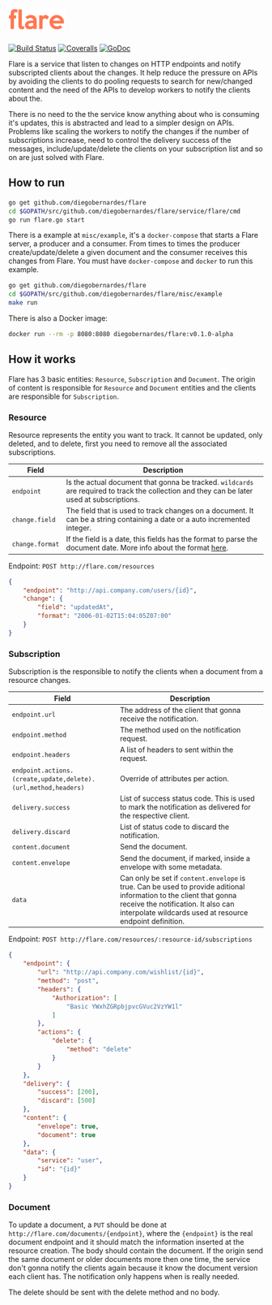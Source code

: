 # <img src="misc/doc/logo.png" border="0" alt="flare" height="45">
<a href="https://travis-ci.org/diegobernardes/flare"><img src="https://img.shields.io/travis/diegobernardes/flare/master.svg?style=flat-square" alt="Build Status"></a>
<a href="https://coveralls.io/github/diegobernardes/flare"><img src="https://img.shields.io/coveralls/diegobernardes/flare/master.svg?style=flat-square" alt="Coveralls"></a>
<a href="https://godoc.org/github.com/diegobernardes/flare"><img src="https://img.shields.io/badge/api-reference-blue.svg?style=flat-square" alt="GoDoc"></a>

Flare is a service that listen to changes on HTTP endpoints and notify subscripted clients about the changes. It help reduce the pressure on APIs by avoiding the clients to do pooling requests to search for new/changed content and the need of the APIs to develop workers to notify the clients about the.

There is no need to the the service know anything about who is consuming it's updates, this is abstracted and lead to a simpler design on APIs. Problems like scaling the workers to notify the changes if the number of subscriptions increase, need to control the delivery success of the messages, include/update/delete the clients on your subscription list and so on are just solved with Flare.

## How to run
```bash
go get github.com/diegobernardes/flare
cd $GOPATH/src/github.com/diegobernardes/flare/service/flare/cmd
go run flare.go start
```

There is a example at `misc/example`, it's a `docker-compose` that starts a Flare server, a producer and a consumer. From times to times the producer create/update/delete a given document and the consumer receives this changes from Flare. You must have `docker-compose` and `docker` to run this example.

```bash
go get github.com/diegobernardes/flare
cd $GOPATH/src/github.com/diegobernardes/flare/misc/example
make run
```

There is also a Docker image:
```bash
docker run --rm -p 8080:8080 diegobernardes/flare:v0.1.0-alpha
```

## How it works
Flare has 3 basic entities: `Resource`, `Subscription` and `Document`. The origin of content is responsible for `Resource` and `Document` entities and the clients are responsible for `Subscription`.

### Resource
Resource represents the entity you want to track. It cannot be updated, only deleted, and to delete, first you need to remove all the associated subscriptions.


| Field  | Description |
| ------------- | ------------- |
| `endpoint` | Is the actual document that gonna be tracked. `wildcards` are required to track the collection and they can be later used at subscriptions. |
| `change.field` | The field that is used to track changes on a document. It can be a string containing a date or a auto incremented integer. |
| `change.format` | If the field is a date, this fields has the format to parse the document date. More info about the format [here](https://golang.org/pkg/time/#pkg-constants). |

Endpoint: `POST http://flare.com/resources`
```json
{
	"endpoint": "http://api.company.com/users/{id}",
	"change": {
		"field": "updatedAt",
		"format": "2006-01-02T15:04:05Z07:00"
	}
}
```

### Subscription
Subscription is the responsible to notify the clients when a document from a resource changes.

| Field  | Description |
| ------------- | ------------- |
| `endpoint.url` | The address of the client that gonna receive the notification. |
| `endpoint.method` | The method used on the notification request. |
| `endpoint.headers` | A list of headers to sent within the request. |
| `endpoint.actions.(create,update,delete).(url,method,headers)` | Override of attributes per action. |
| `delivery.success` | List of success status code. This is used to mark the notification as delivered for the respective client. |
| `delivery.discard` | List of status code to discard the notification. |
| `content.document` | Send the document. |
| `content.envelope` | Send the document, if marked, inside a envelope with some metadata. |
| `data` | Can only be set if `content.envelope` is true. Can be used to provide aditional information to the client that gonna receive the notification. It also can interpolate wildcards used at resource endpoint definition. |

Endpoint: `POST http://flare.com/resources/:resource-id/subscriptions`
```json
{
	"endpoint": {
		"url": "http://api.company.com/wishlist/{id}",
		"method": "post",
		"headers": {
			"Authorization": [
				"Basic YWxhZGRpbjpvcGVuc2VzYW1l"
			]
		},
		"actions": {
			"delete": {
				"method": "delete"
			}
		}
	},
	"delivery": {
		"success": [200],
		"discard": [500]
	},
	"content": {
		"envelope": true,
		"document": true
	},
	"data": {
		"service": "user",
		"id": "{id}"
	}
}
```

### Document
To update a document, a `PUT` should be done at `http://flare.com/documents/{endpoint}`, where the `{endpoint}` is the real document endpoint and it should match the information inserted at the resource creation. The body should contain the document.
If the origin send the same document or older documents more then one time, the service don't gonna notify the clients again because it know the document version each client has. The notification only happens when is really needed.

The delete should be sent with the delete method and no body.